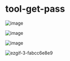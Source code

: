 # tool-get-pass

![image](https://github.com/enoobis/tool-get-pass/assets/62465404/dff48a43-d34b-4568-98a6-a811ade28982)

![image](https://github.com/enoobis/tool-get-pass/assets/62465404/9dde281c-ce57-473b-8f63-603f8f535270)

![image](https://github.com/enoobis/tool-get-pass/assets/62465404/530ab74e-847c-47c5-9c32-7733cdb8ca79)


![ezgif-3-fabcc6e8e9](https://github.com/enoobis/tool-get-pass/assets/62465404/d29a94f8-9103-42da-84f7-d715e3f8d46e)
